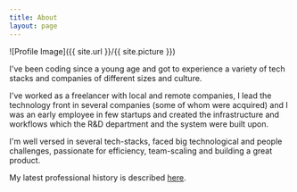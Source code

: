 ```yaml
---
title: About
layout: page
---
```


![Profile Image]({{ site.url }}/{{ site.picture }})

I've been coding since a young age and got to experience a variety of tech stacks and companies of different sizes and culture.

I've worked as a freelancer with local and remote companies, I lead the technology front in several companies (some of whom were acquired) and I was an early employee in few startups and created the infrastructure and workflows which the R&D department and the system were built upon. 

I'm well versed in several tech-stacks, faced big technological and people challenges, passionate for efficiency, team-scaling and building a great product.

My latest professional history is described [here](/small.cv.pdf).